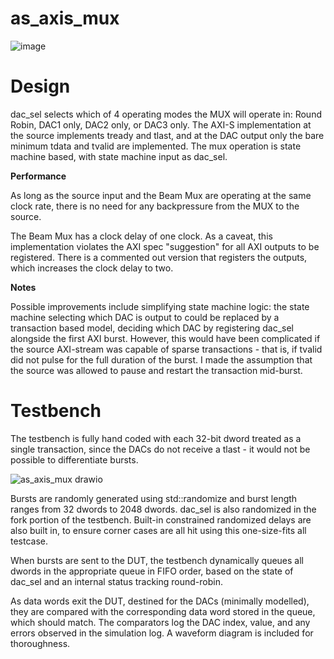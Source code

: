 # as_axis_mux

![image](https://github.com/forrestblee/as_axis_mux/assets/3317623/29d76971-0b5f-4df3-9ca3-05a6107a9bbb)


# Design
dac_sel selects which of 4 operating modes the MUX will operate in: Round Robin, DAC1 only, DAC2 only, or DAC3 only. The AXI-S implementation at the source implements tready and tlast, and at the DAC output only the bare minimum tdata and tvalid are implemented. 
The mux operation is state machine based, with state machine input as dac_sel. 

**Performance**

As long as the source input and the Beam Mux are operating at the same clock rate, there is no need for any backpressure from the MUX to the source. 

The Beam Mux has a clock delay of one clock. As a caveat, this implementation violates the AXI spec "suggestion" for all AXI outputs to be registered. There is a commented out version that registers the outputs, which increases the clock delay to two.

**Notes**

Possible improvements include simplifying state machine logic: the state machine selecting which DAC is output to could be replaced by a transaction based model, deciding which DAC by registering dac_sel alongside the first AXI burst. However, this would have been complicated if the source AXI-stream was capable of sparse transactions - that is, if tvalid did not pulse for the full duration of the burst. I made the assumption that the source was allowed to pause and restart the transaction mid-burst.

# Testbench
The testbench is fully hand coded with each 32-bit dword treated as a single transaction, since the DACs do not receive a tlast - it would not be possible to differentiate bursts.

![as_axis_mux drawio](https://github.com/forrestblee/as_axis_mux/assets/3317623/3163ec47-a671-48a3-ab3d-39a76b4fe365)

Bursts are randomly generated using std::randomize and burst length ranges from 32 dwords to 2048 dwords. dac_sel is also randomized in the fork portion of the testbench. Built-in constrained randomized delays are also built in, to ensure corner cases are all hit using this one-size-fits all testcase. 

When bursts are sent to the DUT, the testbench dynamically queues all dwords in the appropriate queue in FIFO order, based on the state of dac_sel and an internal status tracking round-robin. 

As data words exit the DUT, destined for the DACs (minimally modelled), they are compared with the corresponding data word stored in the queue, which should match. The comparators log the DAC index, value, and any errors observed in the simulation log. A waveform diagram is included for thoroughness.  
